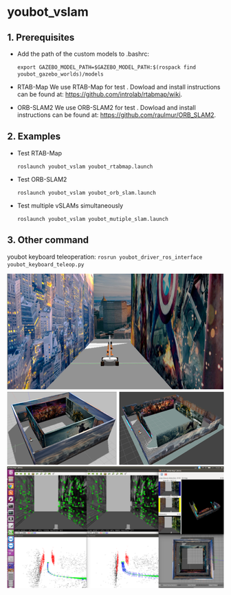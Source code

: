 # youbot_vslam

## 1. Prerequisites
- Add the path of the custom models to .bashrc:
	```
	export GAZEBO_MODEL_PATH=$GAZEBO_MODEL_PATH:$(rospack find youbot_gazebo_worlds)/models
	```
- RTAB-Map
We use RTAB-Map for test . Dowload and install instructions can be found at: https://github.com/introlab/rtabmap/wiki.

- ORB-SLAM2
We use ORB-SLAM2 for test . Dowload and install instructions can be found at: https://github.com/raulmur/ORB_SLAM2.

## 2. Examples
- Test RTAB-Map
	```
	roslaunch youbot_vslam youbot_rtabmap.launch
	```
- Test ORB-SLAM2
	```
	roslaunch youbot_vslam youbot_orb_slam.launch
	```
- Test multiple vSLAMs simultaneously
	```
	roslaunch youbot_vslam youbot_mutiple_slam.launch
	```
## 3. Other command
youbot keyboard teleoperation:
	```
	rosrun youbot_driver_ros_interface youbot_keyboard_teleop.py
	```

![](https://github.com/HuangXiaoquan127/MarkdownPictures/blob/master/2018-09-28%2016%2037%2022.png) 
![](https://github.com/HuangXiaoquan127/MarkdownPictures/blob/master/Screenshot%20from%202018-09-24%2016-33-01.png) 